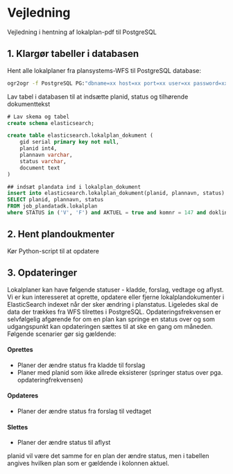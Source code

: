 # Vejledning 
Vejledning i hentning af lokalplan-pdf til PostgreSQL
## 1. Klargør tabeller i databasen

Hent alle lokalplaner fra plansystems-WFS til PostgreSQL database:

```bash
ogr2ogr -f PostgreSQL PG:"dbname=xx host=xx port=xx user=xx password=xx" WFS:"http://geoservice.plansystem.dk/wfs?version=1.0.0" pdk:lokalplan -lco SCHEMA=proj_lokalplan_dokument -lco GEOMETRY_NAME=the_geom -nln "lokalplan" -a_srs "EPSG:25832"
```

Lav tabel i databasen til at indsætte planid, status og tilhørende dokumenttekst
```sql
# Lav skema og tabel
create schema elasticsearch;

create table elasticsearch.lokalplan_dokument (
	gid serial primary key not null,
	planid int4,
	plannavn varchar,
	status varchar,
	document text
)

## indsæt plandata ind i lokalplan_dokument
insert into elasticsearch.lokalplan_dokument(planid, plannavn, status)
SELECT planid, plannavn, status
FROM job_plandatadk.lokalplan
where STATUS in ('V', 'F') and AKTUEL = true and komnr = 147 and doklink is not null;
```

## 2. Hent plandoukmenter
Kør Python-script til at opdatere  

## 3. Opdateringer
Lokalplaner kan have følgende statuser - kladde, forslag, vedtage og aflyst. Vi er kun interesseret at oprette, opdatere eller fjerne lokalplandokumenter i ElasticSearch indexet når der sker ændring i planstatus. Ligeledes skal de data der trækkes fra WFS tilrettes i PostgreSQL. Opdateringsfrekvensen er selvfølgelig afgørende for om en plan kan springe en status over og som udgangspunkt kan opdateringen sættes til at ske en gang om måneden. Følgende scenarier gør sig gældende: 
#### Oprettes
* Planer der ændre status fra kladde til forslag
* Planer med planid som ikke allrede eksisterer (springer status over pga. opdateringfrekvensen)
#### Opdateres
* Planer der ændre status fra forslag til vedtaget
#### Slettes
* Planer der ændre status til aflyst

planid vil være det samme for en plan der ændre status, men i tabellen angives hvilken plan som er gældende i kolonnen aktuel.

